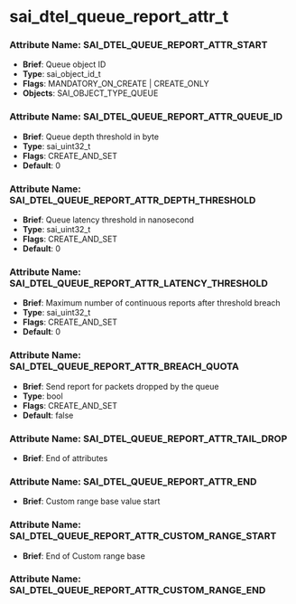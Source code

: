 # **sai_dtel_queue_report_attr_t**
### Attribute Name: **SAI_DTEL_QUEUE_REPORT_ATTR_START**
- **Brief**: Queue object ID
- **Type**: sai_object_id_t
- **Flags**: MANDATORY_ON_CREATE | CREATE_ONLY
- **Objects**: SAI_OBJECT_TYPE_QUEUE

### Attribute Name: **SAI_DTEL_QUEUE_REPORT_ATTR_QUEUE_ID**
- **Brief**: Queue depth threshold in byte
- **Type**: sai_uint32_t
- **Flags**: CREATE_AND_SET
- **Default**: 0

### Attribute Name: **SAI_DTEL_QUEUE_REPORT_ATTR_DEPTH_THRESHOLD**
- **Brief**: Queue latency threshold in nanosecond
- **Type**: sai_uint32_t
- **Flags**: CREATE_AND_SET
- **Default**: 0

### Attribute Name: **SAI_DTEL_QUEUE_REPORT_ATTR_LATENCY_THRESHOLD**
- **Brief**: Maximum number of continuous reports after threshold breach
- **Type**: sai_uint32_t
- **Flags**: CREATE_AND_SET
- **Default**: 0

### Attribute Name: **SAI_DTEL_QUEUE_REPORT_ATTR_BREACH_QUOTA**
- **Brief**: Send report for packets dropped by the queue
- **Type**: bool
- **Flags**: CREATE_AND_SET
- **Default**: false

### Attribute Name: **SAI_DTEL_QUEUE_REPORT_ATTR_TAIL_DROP**
- **Brief**: End of attributes

### Attribute Name: **SAI_DTEL_QUEUE_REPORT_ATTR_END**
- **Brief**: Custom range base value start

### Attribute Name: **SAI_DTEL_QUEUE_REPORT_ATTR_CUSTOM_RANGE_START**
- **Brief**: End of Custom range base

### Attribute Name: **SAI_DTEL_QUEUE_REPORT_ATTR_CUSTOM_RANGE_END**



